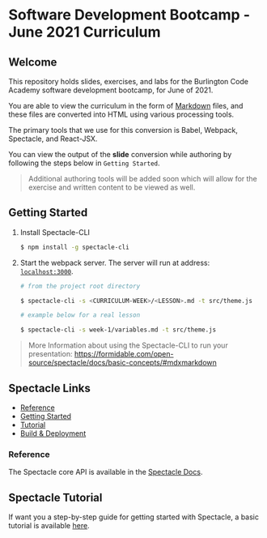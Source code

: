 # Software Development Bootcamp -  June 2021 Curriculum

## Welcome

This repository holds slides, exercises, and labs for the Burlington Code Academy software development bootcamp, for June of 2021.

You are able to view the curriculum in the form of [Markdown](https://commonmark.org/) files, and these files are converted into HTML using various processing tools.

The primary tools that we use for this conversion is Babel, Webpack, Spectacle, and React-JSX.

You can view the output of the **slide** conversion while authoring by following the steps below in `Getting Started`.

> Additional authoring tools will be added soon which will allow for the exercise and written content to be viewed as well.

## Getting Started

1. Install Spectacle-CLI

    ```sh
    $ npm install -g spectacle-cli
    ```

1. Start the webpack server. The server will run at address: [`localhost:3000`](http://localhost:8080).

    ```sh
    # from the project root directory

    $ spectacle-cli -s <CURRICULUM-WEEK>/<LESSON>.md -t src/theme.js
    ```

    ```sh
    # example below for a real lesson

    $ spectacle-cli -s week-1/variables.md -t src/theme.js
    ```

> More Information about using the Spectacle-CLI to run your presentation:
> https://formidable.com/open-source/spectacle/docs/basic-concepts/#mdxmarkdown

## Spectacle Links

- [Reference](#reference)
- [Getting Started](#getting-started)
- [Tutorial](#tutorial)
- [Build & Deployment](#build-deployment)

### Reference

The Spectacle core API is available in the [Spectacle Docs](https://github.com/FormidableLabs/spectacle/blob/main/README.md).

## Spectacle Tutorial

If want you a step-by-step guide for getting started with Spectacle, a basic tutorial is available [here](https://github.com/FormidableLabs/spectacle/blob/main/docs/tutorial.md).

